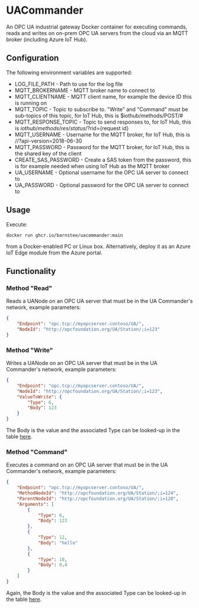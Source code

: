 # UACommander
An OPC UA industrial gateway Docker container for executing commands, reads and writes on on-prem OPC UA servers from the cloud via an MQTT broker (including Azure IoT Hub).

## Configuration
The following environment variables are supported:
* LOG_FILE_PATH - Path to use for the log file
* MQTT_BROKERNAME - MQTT broker name to connect to
* MQTT_CLIENTNAME - MQTT client name, for example the device ID this is running on
* MQTT_TOPIC - Topic to subscribe to. "Write" and "Command" must be sub-topics of this topic, for IoT Hub, this is $iothub/methods/POST/#
* MQTT_RESPONSE_TOPIC - Topic to send responses to, for IoT Hub, this is $iothub/methods/res/{status}/?$rid={request id}
* MQTT_USERNAME - Username for the MQTT broker, for IoT Hub, this is <bokername>/<clientname>/?api-version=2018-06-30
* MQTT_PASSWORD - Password for the MQTT broker, for IoT Hub, this is the shared key of the client
* CREATE_SAS_PASSWORD - Create a SAS token from the password, this is for example needed when using IoT Hub as the MQTT broker
* UA_USERNAME - Optional username for the OPC UA server to connect to
* UA_PASSWORD - Optional password for the OPC UA server to connect to

## Usage
Execute:
```
docker run ghcr.io/barnstee/uacommander:main
```
from a Docker-enabled PC or Linux box.
Alternatively, deploy it as an Azure IoT Edge module from the Azure portal.

## Functionality
### Method "Read"
Reads a UANode on an OPC UA server that must be in the UA Commander's network, example parameters:
```json
{
    "Endpoint": "opc.tcp://myopcserver.contoso/UA/",
    "NodeId": "http://opcfoundation.org/UA/Station/;i=123"
}
```

### Method "Write"
Writes a UANode on an OPC UA server that must be in the UA Commander's network, example parameters:
```json
{
    "Endpoint": "opc.tcp://myopcserver.contoso/UA/",
    "NodeId": "http://opcfoundation.org/UA/Station/;i=123",
    "ValueToWrite": {
        "Type": 6,
        "Body": 123
    }
}
```
The Body is the value and the associated Type can be looked-up in the table [here](https://reference.opcfoundation.org/v104/Core/docs/Part6/5.1.2/).

### Method "Command"
Executes a command on an OPC UA server that must be in the UA Commander's network, example parameters:
```json
{
    "Endpoint": "opc.tcp://myopcserver.contoso/UA/",
    "MethodNodeId": "http://opcfoundation.org/UA/Station/;i=124",
    "ParentNodeId": "http://opcfoundation.org/UA/Station/;i=120",
    "Arguments": [
        {
            "Type": 6,
            "Body": 123
        },
        {
            "Type": 12,
            "Body": "hello"
        },
        {
            "Type": 10,
            "Body": 0.4
        }
    ]
}
```
Again, the Body is the value and the associated Type can be looked-up in the table [here](https://reference.opcfoundation.org/v104/Core/docs/Part6/5.1.2/).
